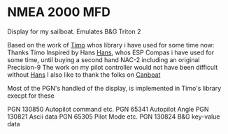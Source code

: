 # NMEA 2000 MFD
 Display for my sailboat. Emulates B&G Triton 2

 Based on the work of [Timo](https://github.com/ttlappalainen#:~:text=Timo%20Lappalainen,ttlappalainen)
 whos library i have used for some time now: Thanks Timo
 Inspired by Hans [Hans](https://github.com/htool#:~:text=Hans,htool), whos ESP Compas i have used for some time, until buying a second hand NAC-2 including an original Precision-9
 The work on my pilot controller would not have been difficult without [Hans](https://github.com/htool#:~:text=RaymarineAPtoFakeNavicoAutoPilot)
 I also like to thank the folks on [Canboat](https://canboat.github.io/canboat/canboat.html#lookup-MANUFACTURER_CODE:~:text=%C3%97-,Top,-PGN%20list)

 Most of the PGN's handled of the display, is implemented in Timo's library execpt for these

PGN 130850  Autopilot command etc.
PGN 65341 Autopilot Angle
PGN 130821 Ascii data
PGN 65305 Pilot Mode etc.
PGN 130824 B&G key-value data